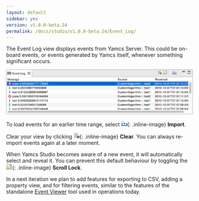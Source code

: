 ```yaml
---
layout: default
sidebar: yes
version: v1.0.0-beta.24
permalink: /docs/studio/v1.0.0-beta.24/Event_Log/
---
```


The Event Log view displays events from Yamcs Server. This could be on-board events, or events generated by Yamcs itself, whenever something significant occurs.

![Event Log](/assets/studio/events.png)

To load events for an earlier time range, select ![Import](/assets/studio/icons/import_wiz.gif){: .inline-image} **Import**.

Clear your view by clicking ![Import](/assets/studio/icons/clear.png){: .inline-image} **Clear**. You can always re-import events again at a later moment.

When Yamcs Studio becomes aware of a new event, it will automatically select and reveal it. You can prevent this default behaviour by toggling the ![Scroll Lock](/assets/studio/icons/lock_co.png){: .inline-image} **Scroll Lock**.

In a next iteration we plan to add features for exporting to CSV, adding a property view, and for filtering events, similar to the features of the standalone [Event Viewer](/docs/tools/Event_Viewer/) tool used in operations today.
